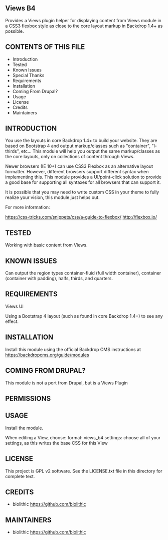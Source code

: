 Views B4
------------------------

Provides a Views plugin helper for displaying content from Views module in a CSS3 flexbox style as close to the core layout markup in Backdrop 1.4+ as possible.

CONTENTS OF THIS FILE
---------------------

 - Introduction
 - Tested
 - Known Issues
 - Special Thanks
 - Requirements
 - Installation
 - Coming From Drupal?
 - Usage
 - License
 - Credits
 - Maintainers

INTRODUCTION
------------

You use the layouts in core Backdrop 1.4+ to build your website.  They are based on Bootstrap 4 and output markup/classes such as "container", "l-thirds", etc...  This module will help you output the same markup/classes as the core layouts, only on collections of content through Views.

Newer browsers (IE 10+) can use CSS3 Flexbox as an alternative layout formatter.
However, different browsers support different syntax when implementing this.
This module provides a UI/point-click solution to provide a good base for supporting all syntaxes for all browsers that can support it.

It is possible that you may need to write custom CSS in your theme to fully realize your vision, this module just helps out.

For more information:

https://css-tricks.com/snippets/css/a-guide-to-flexbox/
http://flexbox.io/


TESTED
-----

Working with basic content from Views.

KNOWN ISSUES
---------------------

Can output the region types container-fluid (full width container), container (container with padding), halfs, thirds, and quarters.

REQUIREMENTS
------------

Views UI

Using a Bootstrap 4 layout (such as found in core Backdrop 1.4+) to see any effect.

INSTALLATION
------------

Install this module using the official Backdrop CMS instructions at https://backdropcms.org/guide/modules

COMING FROM DRUPAL?
-------------------

This module is not a port from Drupal, but is a Views Plugin

PERMISSIONS
------------


USAGE
-----

Install the module.

When editing a View, choose:
format: views_b4
settings: choose all of your settings, as this writes the base CSS for this View

LICENSE
-------

This project is GPL v2 software. See the LICENSE.txt file in this directory for complete text.

CREDITS
-----------

 - biolithic <https://github.com/biolithic>

MAINTAINERS
-----------

 - biolithic <https://github.com/biolithic>
